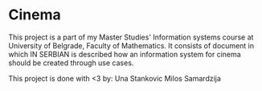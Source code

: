 # Cinema
This project is a part of my Master Studies' Information systems course at University of Belgrade, Faculty of Mathematics. It consists of document in which IN SERBIAN is described how an information system for cinema should be created through use cases.

This project is done with <3 by:
Una Stankovic 
Milos Samardzija
